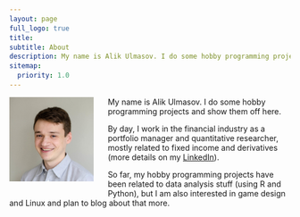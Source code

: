 ```yaml
---
layout: page
full_logo: true
title: 
subtitle: About
description: My name is Alik Ulmasov. I do some hobby programming projects and show them off here.
sitemap:
  priority: 1.0
---
```


<img width="30%" style="max-width:300px;padding-right:5%;padding-bottom:20px;" align="left" src="assets/images/bio-photo.jpg"/>
My name is Alik Ulmasov. I do some hobby programming projects and show them off here.

By day, I work in the financial industry as a portfolio manager and quantitative researcher, mostly related to fixed income and derivatives (more details on my [LinkedIn](https://www.linkedin.com/in/alikulmasov)). 

So far, my hobby programming projects have been related to data analysis stuff (using R and Python), but I am also interested in game design and Linux and plan to blog about that more.

<br>
<br>
<br>
<br>
<br>
<br>
<br>
